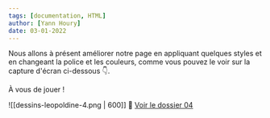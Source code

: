 ```yaml
---
tags: [documentation, HTML]
author: [Yann Houry]
date: 03-01-2022
---
```


Nous allons à présent améliorer notre page en appliquant quelques styles et en changeant la police et les couleurs, comme vous pouvez le voir sur la capture d'écran ci-dessous 👇.

À vous de jouer !

![[dessins-leopoldine-4.png | 600]]
📁 [Voir le dossier 04](https://app.box.com/s/wzc7zdwnhmrypn66z5pct2e7uc57aijk)


